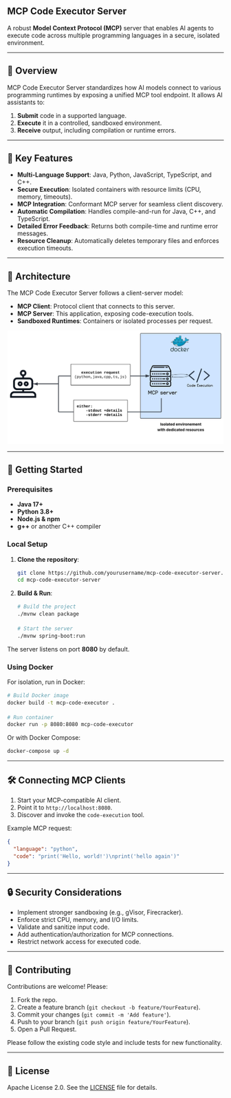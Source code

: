 ## MCP Code Executor Server

A robust **Model Context Protocol (MCP)** server that enables AI agents to execute code across multiple programming languages in a secure, isolated environment.

---

## 🚀 Overview

MCP Code Executor Server standardizes how AI models connect to various programming runtimes by exposing a unified MCP tool endpoint. It allows AI assistants to:

1. **Submit** code in a supported language.
2. **Execute** it in a controlled, sandboxed environment.
3. **Receive** output, including compilation or runtime errors.
   

---

## 🔑 Key Features

* **Multi-Language Support**: Java, Python, JavaScript, TypeScript, and C++.
* **Secure Execution**: Isolated containers with resource limits (CPU, memory, timeouts).
* **MCP Integration**: Conformant MCP server for seamless client discovery.
* **Automatic Compilation**: Handles compile-and-run for Java, C++, and TypeScript.
* **Detailed Error Feedback**: Returns both compile-time and runtime error messages.
* **Resource Cleanup**: Automatically deletes temporary files and enforces execution timeouts.

---

## 📐 Architecture

The MCP Code Executor Server follows a client-server model:

* **MCP Client**: Protocol client that connects to this server.
* **MCP Server**: This application, exposing code-execution tools.
* **Sandboxed Runtimes**: Containers or isolated processes per request.

![Code Execution Architecture](./code-execution-diagram.jpeg)

---

## 🏁 Getting Started

### Prerequisites

* **Java 17+**
* **Python 3.8+**
* **Node.js & npm**
* **g++** or another C++ compiler

### Local Setup

1. **Clone the repository**:

   ```bash
   git clone https://github.com/yourusername/mcp-code-executor-server.git
   cd mcp-code-executor-server
   ```

2. **Build & Run**:

   ```bash
   # Build the project
   ./mvnw clean package

   # Start the server
   ./mvnw spring-boot:run
   ```

The server listens on port **8080** by default.

### Using Docker

For isolation, run in Docker:

```bash
# Build Docker image
docker build -t mcp-code-executor .

# Run container
docker run -p 8080:8080 mcp-code-executor
```

Or with Docker Compose:

```bash
docker-compose up -d
```

---

## 🛠️ Connecting MCP Clients

1. Start your MCP-compatible AI client.
2. Point it to `http://localhost:8080`.
3. Discover and invoke the `code-execution` tool.

Example MCP request:

```json
{
  "language": "python",
  "code": "print('Hello, world!')\nprint('hello again')"
}
```

---

## 🔒 Security Considerations

* Implement stronger sandboxing (e.g., gVisor, Firecracker).
* Enforce strict CPU, memory, and I/O limits.
* Validate and sanitize input code.
* Add authentication/authorization for MCP connections.
* Restrict network access for executed code.

---

## 🤝 Contributing

Contributions are welcome! Please:

1. Fork the repo.
2. Create a feature branch (`git checkout -b feature/YourFeature`).
3. Commit your changes (`git commit -m 'Add feature'`).
4. Push to your branch (`git push origin feature/YourFeature`).
5. Open a Pull Request.

Please follow the existing code style and include tests for new functionality.

---

## 📄 License

Apache License 2.0. See the [LICENSE](LICENSE) file for details.
